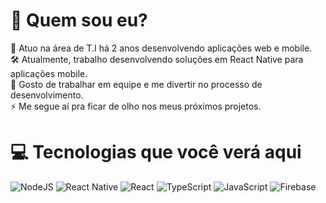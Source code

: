 # 💫 Quem sou eu?
📌 Atuo na área de T.I há 2 anos desenvolvendo aplicações web e mobile.
<br>
🛠️ Atualmente, trabalho desenvolvendo soluções em React Native para aplicações mobile.
<br>
👯 Gosto de trabalhar em equipe e me divertir no processo de desenvolvimento.
<br>
⚡ Me segue aí pra ficar de olho nos meus próximos projetos.

# 💻 Tecnologias que você verá aqui
![NodeJS](https://img.shields.io/badge/Node.js-%2320232a.svg?style=for-the-badge&logo=node.js&logoColor=%2361DAFB) 
![React Native](https://img.shields.io/badge/react_native-%2320232a.svg?style=for-the-badge&logo=react&logoColor=%2361DAFB) 
![React](https://img.shields.io/badge/react-%2320232a.svg?style=for-the-badge&logo=react&logoColor=%2361DAFB) 
![TypeScript](https://img.shields.io/badge/typescript-%2320232a.svg?style=for-the-badge&logo=typescript&logoColor=white) 
![JavaScript](https://img.shields.io/badge/javascript-%2320232a.svg?style=for-the-badge&logo=javascript&logoColor=%23F7DF1E) 
![Firebase](https://img.shields.io/badge/firebase-%2320232a.svg?style=for-the-badge&logo=firebase)
